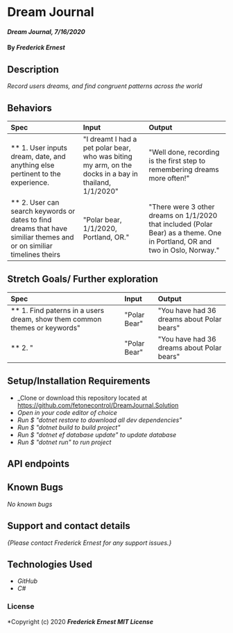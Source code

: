# Dream Journal

#### _Dream Journal, 7/16/2020_

#### By _**Frederick Ernest**_

## Description

_Record users dreams, and find congruent patterns across the world_

## Behaviors

| Spec | Input | Output |
| :-------------      | :------------- | :------------- |
| ** 1. User inputs dream, date, and anything else pertinent to the experience. | "I dreamt I had a pet polar bear, who was biting my arm, on the docks in a bay in thailand, 1/1/2020" | "Well done, recording is the first step to remembering dreams more often!" |
| ** 2. User can search keywords or dates to find dreams that have similiar themes and or on similiar timelines theirs | "Polar bear, 1/1/2020, Portland, OR." | "There were 3 other dreams on 1/1/2020 that included (Polar Bear) as a theme. One in Portland, OR and two in Oslo, Norway." |

## Stretch Goals/ Further exploration
| Spec | Input | Output |
| :-------------      | :------------- | :------------- |
| ** 1. Find paterns in a users dream, show them common themes or keywords" | "Polar Bear" | "You have had 36 dreams about Polar bears" |
| ** 2. " | "Polar Bear" | "You have had 36 dreams about Polar bears" |


## Setup/Installation Requirements

* _Clone or download this repository located at https://github.com/fetonecontrol/DreamJournal.Solution
* _Open in your code editor of choice_
* _Run $ "dotnet restore to download all dev dependencies"_
* _Run $ "dotnet build to build project"_
* _Run $ "dotnet ef database update" to update database_
* _Run $ "dotnet run" to run project_

## API endpoints

## Known Bugs

_No known bugs_

## Support and contact details

_{Please contact Frederick Ernest for any support issues.}_

## Technologies Used

* _GitHub_
* _C#_

### License

*Copyright (c) 2020 **_Frederick Ernest MIT License_**